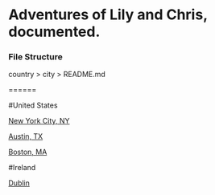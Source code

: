 Adventures of Lily and Chris, documented.
======

### File Structure
country > city > README.md

======

#United States

[New York City, NY](https://github.com/chriskonings/lily-chris/tree/master/united-states/nyc)

[Austin, TX](https://github.com/chriskonings/lily-chris/tree/master/united-states/austin)

[Boston, MA](https://github.com/chriskonings/lily-chris/tree/master/united-states/boston)

#Ireland

[Dublin](https://github.com/chriskonings/lily-chris/tree/master/ireland/dublin)
